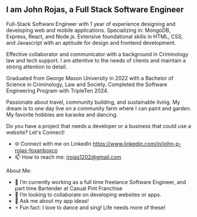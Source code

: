 ## I am John Rojas, a Full Stack Software Engineer

Full-Stack Software Engineer with 1 year of experience designing and developing web and mobile applications. Specializing in: MongoDB, Express, React, and Node.js. Extensive foundational skills in HTML, CSS, and Javascript with an aptitude for design and frontend development. 

Effective collaborator and communicator with a background in Criminology law and tech support. I am attentive to the needs of clients and maintain a strong attention to detail. 

Graduated from George Mason University in 2022 with a Bachelor of Science in Criminology, Law and Society. Completed the Software Engineering Program with TripleTen 2024.

Passionate about travel, community building, and sustainable living. My dream is to one day live on a community farm where I can paint and garden. My favorite hobbies are karaoke and dancing.

Do you have a project that needs a developer or a business that could use a website? 
Let's Connect! 
- 🌐 Connect with me on LinkedIn https://www.linkedin.com/in/john-p-rojas-foxanboxco
- 📫 How to reach me: jrojas1202@gmail.com
  
About Me:
- 🔭 I’m currently working as a full time freelance Software Engineer, and part time Bartender at Casual Pint Franchise
- 👯 I’m looking to collaborate on developing websites or apps.
- 💬 Ask me about my app ideas!
- ⚡ Fun fact: I love to dance and sing! Life needs more of these!
